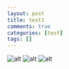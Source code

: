 ```yaml
---
layout: post
title: test1
comments: true
categories: [test]
tags: []
---
```


![alt](http://wuld.ipdisk.co.kr:8000/list/HDD1/embed/test/2023-01-20-test1/a.jpg)
![alt](http://wuld.ipdisk.co.kr:8000/list/HDD1/embed/test/2023-01-20-test1/b.jpg)
![alt](http://wuld.ipdisk.co.kr:8000/list/HDD1/embed/test/2023-01-20-test1/c.png)
